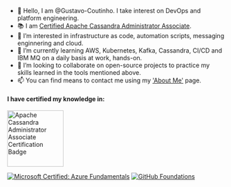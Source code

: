 - 👋 Hello, I am @Gustavo-Coutinho. I take interest on DevOps and platform engineering.
- 📚 I am [Certified Apache Cassandra Administrator Associate](https://certification.mettl.com/datastax/applicant/verify-certification-with-qr?email=gupoco%40outlook.com&assessment=Apache%20Cassandra%203%20Administrator%20Associate%20Certification&date=Sep%2017,%202024).
- 👀 I’m interested in infrastructure as code, automation scripts, messaging enginnering and cloud.
- 🌱 I’m currently learning AWS, Kubernetes, Kafka, Cassandra, CI/CD and IBM MQ on a daily basis at work, hands-on. 
- 💞️ I’m looking to collaborate on open-source projects to practice my skills learned in the tools mentioned above.
- 📫 You can find means to contact me using my ['About Me'](about.me/gustavo-coutinho) page.
#### I have certified my knowledge in:
<!--START_SECTION:mettl-badges-->
<a href="https://certification.mettl.com/datastax/applicant/verify-certification-with-qr?email=gupoco%40outlook.com&assessment=Apache%20Cassandra%203%20Administrator%20Associate%20Certification&date=Sep%2017,%202024" title="Apache Cassandra Administrator Associate Certification"><img src="https://camo.githubusercontent.com/da142961ed7235bbec6f41c0e5e6ad0a3514187c1691cbad6bebce20ba5a27d3/68747470733a2f2f7777772e64617461737461782e636f6d2f73697465732f64656661756c742f66696c65732f696e6c696e652d696d616765732f41646d696e25323043657274696669636174696f6e2532304261646765253230315f302e706e67" alt="Apache Cassandra Administrator Associate Certification Badge" width="130" height="130"></a>
<!--END_SECTION:mettl-badges-->
<!--START_SECTION:badges-->
[![Microsoft Certified: Azure Fundamentals](https://images.credly.com/size/110x110/images/be8fcaeb-c769-4858-b567-ffaaa73ce8cf/image.png)](http://www.credly.com/badges/f6f06e6c-fc34-4d4c-812e-1a70e123e6f0 "Microsoft Certified: Azure Fundamentals")
[![GitHub Foundations](https://images.credly.com/size/110x110/images/024d0122-724d-4c5a-bd83-cfe3c4b7a073/image.png)](http://www.credly.com/badges/2cb956f6-2430-41de-947a-33f410c3f55b "GitHub Foundations")
<!--END_SECTION:badges-->
<!---
Gustavo-Coutinho/Gustavo-Coutinho is a ✨ special ✨ repository because its `README.md` (this file) appears on your GitHub profile.
--->
